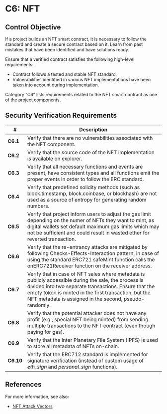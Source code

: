 # C6: NFT

## Control Objective

If a project builds an NFT smart contract, it is necessary to follow the standard and create a secure contract based on it. Learn from past mistakes that have been identified and have solutions ready.

Ensure that a verified contract satisfies the following high-level requirements:
* Contract follows a tested and stable NFT standard,
* Vulnerabilities identified in various NFT implementations have been taken into account during implementation.

Category “C6” lists requirements related to the NFT smart contract as one of the project components.

## Security Verification Requirements

| # | Description |
| --- | --- |
| **C6.1** | Verify that there are no vulnerabilities associated with the NFT component. |
| **C6.2** | Verify that the source code of the NFT implementation is available on explorer. |
| **C6.3** | Verify that all necessary functions and events are present, have consistent types and all functions emit the proper events in order to follow the ERC standard. |
| **C6.4** | Verify that predefined solidity methods (such as block.timestamp, block.coinbase, or blockhash) are not used as a source of entropy for generating random numbers. |
| **C6.5** | Verify that project inform users to adjust the gas limit depending on the numer of NFTs they want to mint, as digital wallets set default maximum gas limits which may not be sufficient and could result in wasted ether for reverted transaction. |
| **C6.6** | Verify that the re-entrancy attacks are mitigated by following Checks-Effects-Interaction pattern, in case of using the standard ERC721 safeMint function calls the onERC721Receiver function on the receiver address. |
| **C6.7** | Verify that in case of NFT sales where metadata is publicly accessible during the sale, the process is divided into two separate transactions. Ensure that the empty token is minted in the first transaction, but the NFT metadata is assigned in the second, pseudo-randomly. |
| **C6.8** | Verify that the potential attacker does not have any profit (e.g., special NFT being minted) from sending multiple transactions to the NFT contract (even though paying for gas). |
| **C6.9** | Verify that the Inter Planetary File System (IPFS) is used to store all metadata of NFTs on-chain.|
| **C6.10** | Verify that the ERC712 standard is implemented for signature verification (instead of custom usage of *eth_sign* and *personal_sign* functions). |

## References

For more information, see also:

* [NFT Attack Vectors](https://github.com/Quillhash/NFT-Attack-Vectors)
